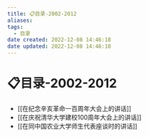 ```yaml
---
title: 📋目录-2002-2012
aliases:
tags:
  - 目录
date created: 2022-12-08 14:46:18
date updated: 2022-12-08 14:46:18
---
```


# 📋目录-2002-2012

- [[在纪念辛亥革命一百周年大会上的讲话]]
- [[在庆祝清华大学建校100周年大会上的讲话]]
- [[在同中国农业大学师生代表座谈时的讲话]]
